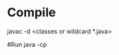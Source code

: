 # Compile
javac -d <directory> <classes or wildcard *.java>

#Run
java -cp <target-classpath> <file name>
